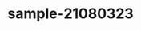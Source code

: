 # sample-21080323
<html lang="vi" style="font-family: Sans-serif;"><head>
        <title>My Page</title>
        <meta charset="UTF-8">
        <meta name="viewport" content="width=device-width, initial-scale=1.0">
        <link rel="icon" type="image/x-icon" href="https://mao-nek.000webhostapp.com/index.html/Nh%C3%B3m%202/Mao/Mao%201/logo-removebg-preview.png">
        <style>
            /* dùng cho mọi element?*/
            *{
                padding: 0;
                margin: 0;
            }
            /* style cho background*/
            .background {
                height: 100vh;/*1/100 chiều cao khung hình*/
                width: 100%;
                background-image: url('https://media.istockphoto.com/id/1420755455/photo/grunge-dirty-background-overlay.jpg?b=1&s=612x612&w=0&k=20&c=Fy12nzrJP6dWK7NPWeAHNL0rsob1HfA8Ypn91jSUA1g=');
                background-position: center;
                background-size: cover;/*tự chia tỉ lệ để phù hợp với nội dung*/
                padding-left: 5%;
                padding-right: 5%;
                box-sizing: border-box;/*Chiều rộng và chiều cao áp dụng cho tất cả các phần của phần tử*/
                position: relative;/*vị trí tương đối*/
            }
            .navbar{
                background-color: whitesmoke;
                font-size:150%;
                width: 100%;
                height: 15vh;
                margin: auto;
                padding-right: 2cm;
                padding-left: 2cm;
                margin-left: -2cm;
                margin-right: 2cm;
                display: flex;/*Dùng để hiển thị một phần tử dưới dạng khối*/
                align-items: center;/*Căn giữa các căn chỉnh cho tất cả các mục của phần tử <div>*/
            }
            .logo{
                width: 130px;
                cursor: pointer;
            }
            nav{
                flex: 1;
                padding-left: 60px;
            }
            nav ul li{
                display: inline-block;
                list-style: none;
                margin: 0px 20px;
            }
            nav ul li a{
                text-decoration: none;/*đặt kiểu trang trí cho văn bản*/
                color: #333;
            }
            .content h1 {
                font-size: 60px;
                font-weight: 100;
                margin-top: 15px;
                margin-bottom: 15px;
                color:white;

            }
            .content p{
                font-size: 30px;
                color: white;
                margin-left: 9cm;
                margin-top: 4.5cm;    
                margin-right: 4cm;
            }
            .content img{
                position: absolute;
                margin-left:-2cm;
                width: 40%;
                height: auto;
            }
            .content {
                margin-left: 10%;
                margin-top: 5%;
            }
            tr {
                list-style-type: none;
                padding-left: 0;
                text-align: left;
            }
            .section {
                margin: 50px auto;
                max-width: 800px;/*đặt chiều rộng tối đa cho phần tử*//*Nếu nội dung lớn hơn chiều rộng tối đa, nó sẽ tự động thay đổi chiều cao của phần tử.*/
                background-color: whitesmoke;
                opacity: 0.8;
                padding: 30px;
                display: flex;
                flex-direction: row;
                flex-wrap: wrap;
                align-items:center;
            }
            .sections {
                margin: 10px auto;
                max-width: 800px;
                background-color: whitesmoke;
                opacity: 0.8;
                padding: 30px;
            }
            .sections h{
                margin-left: 7cm;
                font-size: 28px;
            }
            .sections table{
                margin-top: 0.2cm;
                margin-left: 7cm;
            }
            .about{

                margin: 10px auto;
                max-width: 800px;
                background-color: whitesmoke;
                opacity: 0.8;
                padding: 30px;
            }
            .about img{
                width: 70%;
                height: auto;
                border-radius: 50px;
            }
            .about-text{
                text-align: justify;
            }
            .about-text table{
                display: flex;
                flex-wrap: wrap;
            }
            .main{
                width: 1130px;
                max-width: 95%;
                margin: 0 auto;
                display: flex;
                align-items: center;
                justify-content: space-around;
                flex-wrap: wrap;
            }
            .about-text h2{
                color: black;
                font-size: 75px;
                text-transform: capitalize;
                margin-bottom: 20px;
                margin-top: 30px;
            }
            .about-text h5{
                color: black;
                letter-spacing: 2px;
                font-size: 22px;
                margin-bottom: 25px;
                text-transform: capitalize;
            }
            .about-text p{
                color: black;
                letter-spacing: 1px;
                line-height: 28px;
                font-size: 18px;
                margin-bottom: 45px;
            }
            .about-text table{
                color: black;
                padding: 12px;
                margin-bottom: 50px;
                border-collapse: collapse;
                border-right-color: #191919;
                border-left-color: #191919 ;
            }
            .about-text table td{
                padding: 20px;
            }
        </style>
    </head>
    <body>
        <div class="background">
                <div class="navbar">
                    <img src="https://mao-nek.000webhostapp.com/index.html/Nh%C3%B3m%202/Mao/Mao%201/blacklogo-removebg-preview.png" alt="Logo" class="logo">
                    <nav>
                        <ul id="menu">
                            <li><a href="https://mao-nek.000webhostapp.com/index.html/Nh%C3%B3m%202/PHINEAS.html">Trang chủ</a></li>
                            <li><a href="#ttcnl">Thông tin cá nhân</a></li>
                            <li><a href="#aboutme">Về chính tôi</a></li>
                            <li><a href="#mas">Ngành tôi học</a></li>
                            <li><a href="#ykr">Ý kiến về tôi</a></li>
                        </ul>
                    </nav>
                </div>
            <div class="content">
                <h1>Chào mọi người!!!</h1>
                <img src="https://mao-nek.000webhostapp.com/index.html/Nh%C3%B3m%202/adorable-logo-design-cat-donut-suitable-cake-petshop_553860-138-removebg-preview.png">
                <p>Có thể thông qua trang web này, mọi người sẽ hiểu rõ mình hơn... !!!</p>
            </div>
        </div>
        <section class="about" id="About-me">
            <div class="main">
                <img src="https://mao-nek.000webhostapp.com/index.html/Nh%C3%B3m%202/Mao/lam.jpg">
                <div class="about-text">
                    <h2>Thông tin về tôi</h2>
                    <h5>MAS 1 - <span>21080323</span></h5>
                    <p> Tôi là Đinh Xuân Lâm</p>
                    <style>
                        table {
                            border: 0px;
                            border-collapse: collapse;  
                        }
                        th, td {  
                            border: 1px solid #f9004d;  
                            padding: 10px;  
                            position: relative;
                            text-align: center;
                        }  
                        </style>
                    <table border="1px">
                        
                        <tbody><tr>
                            <td>Số điện thoại</td>
                            <td>Ngày sinh</td>
                            <td>Facebook</td>
                        </tr>
                        
                        <tr>
                            <td><a href="tel:0979161663">0979161663</a></td>
                            <td>07/11/2003</td>
                            <td><a href="https://www.facebook.com/little.maoo.k3">Xuân Lâm</a></td>
                        </tr>
                        
                        </tbody></table>
                </div>
            </div>
        </section>
        <div class="sections">
            <h3 id="aboutme">🧑‍🎓Về bản thân tôi</h3>
            <p>Chào mọi người, tôi tên Lâm đệm Xuân họ Đinh. Mọi người có thể gọi tôi là Lâm chứ đọc cả họ cả tên dài lắm. Tôi còn một cái tên khác cũng khá thân thuộc hơn là Mao. Tôi sinh ra và lớn lên ở Hà Nội còn cội nguồn ở Ninh Bình nơi bạt ngàn đá vôi và dê núi. Hiện thì tôi đang là sinh viên năm 2 trường Quản trị và Kinh doanh (HSB). Ngành tôi theo học là Quản trị và An ninh (MAS). Sở thích của tôi là chơi game, chơi thể thao và đặc biệt là kiếm tiền. Đây là một ví dụ nè.😉</p>
            <img src="https://mao-nek.000webhostapp.com/index.html/Nh%C3%B3m%202/Mao/ck.png" width="100%" height="auto">
            <img src="https://mao-nek.000webhostapp.com/index.html/Nh%C3%B3m%202/Mao/cp.jpg" width="100%" height="auto">
            <br><br>
            <p>Ngoài ra mình còn thích ăn vặt nữa. À không phải là "rất" thích ăn vặt :)))))</p>
            <img src="https://mao-nek.000webhostapp.com/index.html/Nh%C3%B3m%202/Mao/food.jpg" width="100%" height="auto">
            <p>Và đi chơi với những anh em thiện lành.</p>
            <img src="https://mao-nek.000webhostapp.com/index.html/Nh%C3%B3m%202/Mao/homie.png" width="100%" height="auto">
            <p>Tí nữa thì quên không giới thiệu thằng con của mình nữa.......Nuôi nó không được lâu lắm nhưng mà yêu hơn bồ và quý hơn bạn "xã giao :)"</p>
            <img src="https://mao-nek.000webhostapp.com/index.html/Nh%C3%B3m%202/Mao/mon.jpg" width="100%" height="auto">
        </div>
        <div class="sections">
            <h4 id="mas">🧑‍🎓Một xíu về ngành tôi học:</h4>    
                <iframe width="100%" height="450" src="https://www.youtube.com/embed/TQ7NXmucrDI" title="YouTube video player" frameborder="0" allow="accelerometer; autoplay; clipboard-write; encrypted-media; gyroscope; picture-in-picture; web-share" allowfullscreen=""></iframe>
        </div>
        <div class="section">
            <h4 id="ykr">🙍‍♂️Một số ý kiến riêng</h4>
                <form action="" method="get">
                    <label for="name">Họ và tên:</label><br>
                    <input type="text" id="name" name="name"><br>
                    <label for="msv">Mã sinh viên:</label><br>
                    <input type="text" id="msv" name="msv"><br>
                    <label for="pnb">Số điện thoại:</label><br>
                    <input type="text" id="pnb" name="pnb"><br>
                    <label for="mail">Mail:</label><br>
                    <input type="email" id="mail" name="mail"><br>
                    <label for="gt">Giới tính:</label>
                    <select id="gt" name="gt">
                        <option value="Nam">Nam</option>
                        <option value="Nữ">Nữ</option>
                        <option value="Ngoài">Ngoài</option>
                    </select>
                    <br><textarea name="comment" rows="5" cols="40">Nhập ý kiến ở đây!!!</textarea><br><br>
                    <input type="submit" value="Submit">
                    <input type="reset">
                </form> 
        </div>
 </body></html>
